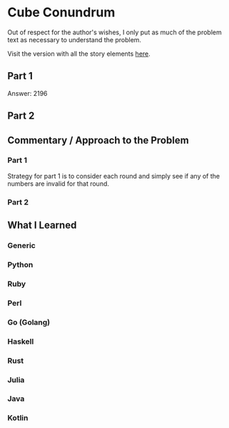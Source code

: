 # Cube Conundrum

Out of respect for the author's wishes, I only put as much of the problem text as necessary to understand the problem.

Visit the version with all the story elements [here](https://adventofcode.com/2023/day/2).

## Part 1
Answer: 2196
## Part 2

## Commentary / Approach to the Problem
### Part 1
Strategy for part 1 is to consider each round and simply see if any of the numbers are invalid for that round.
### Part 2

## What I Learned

### Generic

### Python

### Ruby

### Perl

### Go (Golang)

### Haskell

### Rust

### Julia

### Java

### Kotlin
    